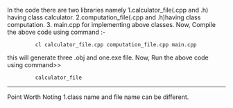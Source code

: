 In the code there are two libraries namely 
1.calculator_file(.cpp and .h) having class calculator.
2.computation_file(.cpp and .h)having class computation.
3. main.cpp for implementing above classes.
Now,
Compile the above code using command :- 

             cl calculator_file.cpp computation_file.cpp main.cpp
             
this will generate three .obj and one.exe file.
Now, Run the above code using command>>    

             calculator_file

------------------------------------------------------
Point Worth Noting 
1.class name and file name can be different.
